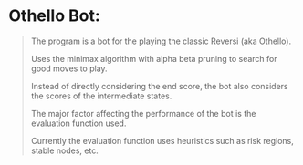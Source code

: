 Othello Bot:
============

> The program is a bot for the playing the classic Reversi (aka Othello).
>
> Uses the minimax algorithm with alpha beta pruning to search for good moves to play.
>
> Instead of directly considering the end score, the bot also considers the scores of the intermediate states.
>
> The major factor affecting the performance of the bot is the evaluation function used.
>
> Currently the evaluation function uses heuristics such as risk regions, stable nodes, etc.
